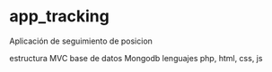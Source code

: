 # app_tracking
Aplicación de seguimiento de  posicion

estructura MVC
base de datos Mongodb
lenguajes php, html, css, js
